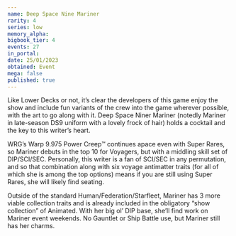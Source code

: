 ```yaml
---
name: Deep Space Nine Mariner
rarity: 4
series: low
memory_alpha:
bigbook_tier: 4
events: 27
in_portal:
date: 25/01/2023
obtained: Event
mega: false
published: true
---
```


Like Lower Decks or not, it’s clear the developers of this game enjoy the show and include fun variants of the crew into the game wherever possible, with the art to go along with it. Deep Space Niner Mariner (notedly Mariner in late-season DS9 uniform with a lovely frock of hair) holds a cocktail and the key to this writer’s heart.

WRG’s Warp 9.975 Power Creep™️ continues apace even with Super Rares, so Mariner debuts in the top 10 for Voyagers, but with a middling skill set of DIP/SCI/SEC. Personally, this writer is a fan of SCI/SEC in any permutation, and so that combination along with six voyage antimatter traits (for all of which she is among the top options) means if you are still using Super Rares, she will likely find seating.

Outside of the standard Human/Federation/Starfleet, Mariner has 3 more viable collection traits and is already included in the obligatory “show collection” of Animated. With her big ol’ DIP base, she’ll find work on Mariner event weekends. No Gauntlet or Ship Battle use, but Mariner still has her charms.
